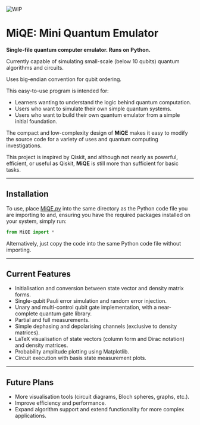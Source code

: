 ![WIP](https://img.shields.io/badge/status-WIP-yellow)

# MiQE: Mini Quantum Emulator

**Single-file quantum computer emulator. Runs on Python.**  

Currently capable of simulating small-scale (below 10 qubits) quantum algorithms and circuits.

Uses big-endian convention for qubit ordering.

This easy-to-use program is intended for:
- Learners wanting to understand the logic behind quantum computation.
- Users who want to simulate their own simple quantum systems.
- Users who want to build their own quantum emulator from a simple initial foundation.

The compact and low-complexity design of **MiQE** makes it easy to modify the source code for a variety of uses and quantum computing investigations.

This project is inspired by Qiskit, and although not nearly as powerful, efficient, or useful as Qiskit, **MiQE** is still more than sufficient for basic tasks.

---

## Installation

To use, place [MiQE.py](MiQE.py) into the same directory as the Python code file you are importing to and, ensuring you have the required packages installed on your system, simply run:
```python
from MiQE import *
```
Alternatively, just copy the code into the same Python code file without importing.

---

## Current Features

- Initialisation and conversion between state vector and density matrix forms.
- Single-qubit Pauli error simulation and random error injection.
- Unary and multi-control qubit gate implementation, with a near-complete quantum gate library.
- Partial and full measurements.
- Simple dephasing and depolarising channels (exclusive to density matrices).
- LaTeX visualisation of state vectors (column form and Dirac notation) and density matrices.
- Probability amplitude plotting using Matplotlib.
- Circuit execution with basis state measurement plots.

---

## Future Plans

- More visualisation tools (circuit diagrams, Bloch spheres, graphs, etc.).
- Improve efficiency and performance.
- Expand algorithm support and extend functionality for more complex applications.
